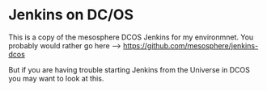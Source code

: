 # Jenkins on DC/OS
This is a copy of the mesosphere DCOS Jenkins for my environmnet.
You probably would rather go here --> https://github.com/mesosphere/jenkins-dcos

But if you are having trouble starting Jenkins from the Universe in DCOS you may want to look at this.
